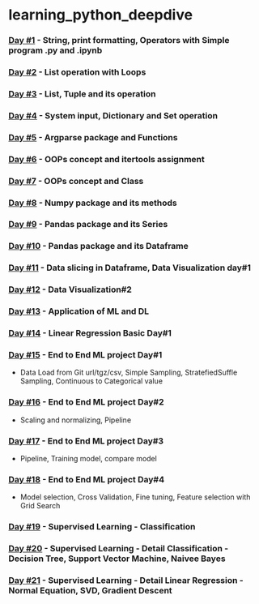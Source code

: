# learning_python_deepdive

### <a href="https://github.com/SahaRahul/learning_python_deepdive/tree/main/python_day1">Day #1</a> - String, print formatting, Operators with Simple program .py and .ipynb 
### <a href="https://github.com/SahaRahul/learning_python_deepdive/tree/main/python_day2">Day #2</a> - List operation with Loops
### <a href="https://github.com/SahaRahul/learning_python_deepdive/tree/main/python_day3">Day #3</a> - List, Tuple and its operation
### <a href="https://github.com/SahaRahul/learning_python_deepdive/tree/main/python_day4">Day #4</a> - System input, Dictionary and Set operation
### <a href="https://github.com/SahaRahul/learning_python_deepdive/tree/main/python_day5">Day #5</a> - Argparse package and Functions
### <a href="https://github.com/SahaRahul/learning_python_deepdive/tree/main/python_day6">Day #6</a> - OOPs concept and itertools assignment
### <a href="https://github.com/SahaRahul/learning_python_deepdive/tree/main/python_day7">Day #7</a> - OOPs concept and Class
### <a href="https://github.com/SahaRahul/learning_python_deepdive/tree/main/python_day8">Day #8</a> - Numpy package and its methods
### <a href="https://github.com/SahaRahul/learning_python_deepdive/tree/main/python_day9">Day #9</a> - Pandas package and its Series
### <a href="https://github.com/SahaRahul/learning_python_deepdive/tree/main/python_day10">Day #10</a> - Pandas package and its Dataframe
### <a href="https://github.com/SahaRahul/learning_python_deepdive/tree/main/python_day11">Day #11</a> - Data slicing in Dataframe, Data Visualization day#1
### <a href="https://github.com/SahaRahul/learning_python_deepdive/tree/main/python_day12">Day #12</a> - Data Visualization#2
### <a href="https://github.com/SahaRahul/learning_python_deepdive/tree/main/python_day13">Day #13</a> - Application of ML and DL
### <a href="https://github.com/SahaRahul/learning_python_deepdive/tree/main/python_day14">Day #14</a> - Linear Regression Basic Day#1
### <a href="https://github.com/SahaRahul/learning_python_deepdive/tree/main/python_day15">Day #15</a> - End to End ML project Day#1 
- Data Load from Git url/tgz/csv, Simple Sampling, StratefiedSuffle Sampling, Continuous to Categorical value
### <a href="https://github.com/SahaRahul/learning_python_deepdive/tree/main/python_day16">Day #16</a> - End to End ML project Day#2
- Scaling and normalizing, Pipeline
### <a href="https://github.com/SahaRahul/learning_python_deepdive/tree/main/python_day17">Day #17</a> - End to End ML project Day#3
- Pipeline, Training model, compare model
### <a href="https://github.com/SahaRahul/learning_python_deepdive/tree/main/python_day18">Day #18</a> - End to End ML project Day#4
- Model selection, Cross Validation, Fine tuning, Feature selection with Grid Search

### <a href="https://github.com/SahaRahul/learning_python_deepdive/tree/main/python_day19">Day #19</a> - Supervised Learning - Classification
### <a href="https://github.com/SahaRahul/learning_python_deepdive/tree/main/python_day20">Day #20</a> - Supervised Learning - Detail Classification - Decision Tree, Support Vector Machine, Naivee Bayes
### <a href="https://github.com/SahaRahul/learning_python_deepdive/tree/main/python_day21">Day #21</a> - Supervised Learning - Detail Linear Regression - Normal Equation, SVD, Gradient Descent
